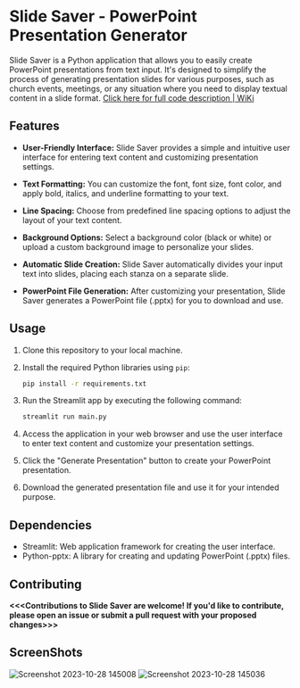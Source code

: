 
# Slide Saver - PowerPoint Presentation Generator

Slide Saver is a Python application that allows you to easily create PowerPoint presentations from text input. It's designed to simplify the process of generating presentation slides for various purposes, such as church events, meetings, or any situation where you need to display textual content in a slide format. [Click here for full code description | WiKi](https://github.com/sho6000/Slide-Saver/wiki/Code-Doumentation-Here)


## Features

- **User-Friendly Interface:** Slide Saver provides a simple and intuitive user interface for entering text content and customizing presentation settings.

- **Text Formatting:** You can customize the font, font size, font color, and apply bold, italics, and underline formatting to your text.

- **Line Spacing:** Choose from predefined line spacing options to adjust the layout of your text content.

- **Background Options:** Select a background color (black or white) or upload a custom background image to personalize your slides.

- **Automatic Slide Creation:** Slide Saver automatically divides your input text into slides, placing each stanza on a separate slide.

- **PowerPoint File Generation:** After customizing your presentation, Slide Saver generates a PowerPoint file (.pptx) for you to download and use.

## Usage

1. Clone this repository to your local machine.

2. Install the required Python libraries using `pip`:

   ```bash
   pip install -r requirements.txt
   ```

3. Run the Streamlit app by executing the following command:

   ```bash
   streamlit run main.py
   ```

4. Access the application in your web browser and use the user interface to enter text content and customize your presentation settings.

5. Click the "Generate Presentation" button to create your PowerPoint presentation.

6. Download the generated presentation file and use it for your intended purpose.

## Dependencies

- Streamlit: Web application framework for creating the user interface.
- Python-pptx: A library for creating and updating PowerPoint (.pptx) files.

## Contributing

**<<<Contributions to Slide Saver are welcome! If you'd like to contribute, please open an issue or submit a pull request with your proposed changes>>>**

## ScreenShots

![Screenshot 2023-10-28 145008](https://github.com/sho6000/Slide-Saver/assets/122631521/57b4612a-d07a-4f58-a9e3-f3b55585a0f2)
![Screenshot 2023-10-28 145036](https://github.com/sho6000/Slide-Saver/assets/122631521/5ba7f06a-e611-4e06-a653-baa3dfc00eb0)


